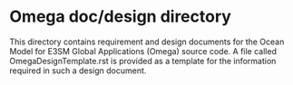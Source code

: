 # Omega doc/design directory

This directory contains requirement and design documents for the
Ocean Model for E3SM Global Applications (Omega) source code.  A
file called OmegaDesignTemplate.rst is provided as a template
for the information required in such a design document.
